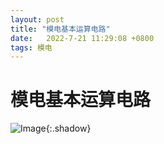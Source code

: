 ```yaml
---
layout: post
title: "模电基本运算电路"
date:   2022-7-21 11:29:08 +0800
tags: 模电
---
```


# 模电基本运算电路

![Image](https://xusenfeng.github.io/myimages/3-2.jpg){:.shadow}